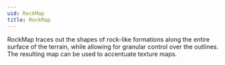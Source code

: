 ```yaml
---
uid: RockMap
title: RockMap
---
```


RockMap traces out the shapes of rock-like formations along the entire surface of the terrain, while allowing for granular control over the outlines. The resulting map can be used to accentuate texture maps.